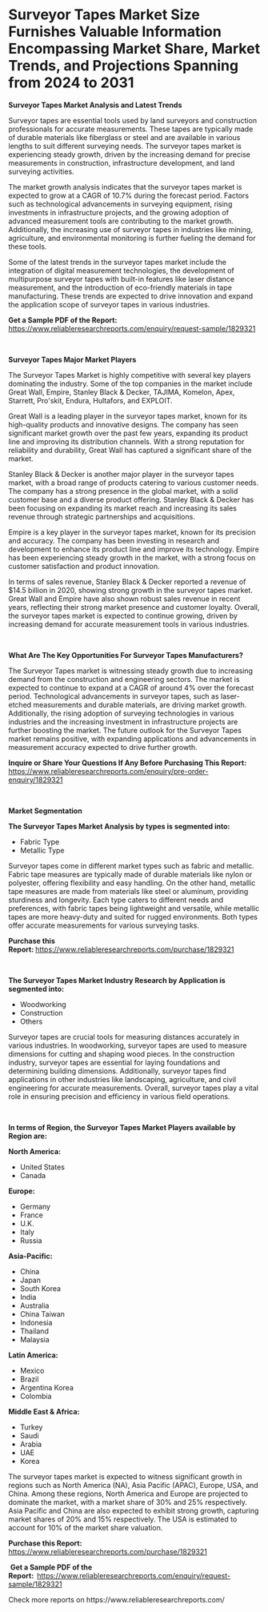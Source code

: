 <p><h1>Surveyor Tapes Market Size Furnishes Valuable Information Encompassing Market Share, Market Trends, and Projections Spanning from 2024 to 2031</h1></p><p><strong>Surveyor Tapes Market Analysis and Latest Trends</strong></p>
<p><p>Surveyor tapes are essential tools used by land surveyors and construction professionals for accurate measurements. These tapes are typically made of durable materials like fiberglass or steel and are available in various lengths to suit different surveying needs. The surveyor tapes market is experiencing steady growth, driven by the increasing demand for precise measurements in construction, infrastructure development, and land surveying activities.</p><p>The market growth analysis indicates that the surveyor tapes market is expected to grow at a CAGR of 10.7% during the forecast period. Factors such as technological advancements in surveying equipment, rising investments in infrastructure projects, and the growing adoption of advanced measurement tools are contributing to the market growth. Additionally, the increasing use of surveyor tapes in industries like mining, agriculture, and environmental monitoring is further fueling the demand for these tools.</p><p>Some of the latest trends in the surveyor tapes market include the integration of digital measurement technologies, the development of multipurpose surveyor tapes with built-in features like laser distance measurement, and the introduction of eco-friendly materials in tape manufacturing. These trends are expected to drive innovation and expand the application scope of surveyor tapes in various industries.</p></p>
<p><strong>Get a Sample PDF of the Report:&nbsp;</strong> <a href="https://www.reliableresearchreports.com/enquiry/request-sample/1829321">https://www.reliableresearchreports.com/enquiry/request-sample/1829321</a></p>
<p>&nbsp;</p>
<p><strong>Surveyor Tapes Major Market Players</strong></p>
<p><p>The Surveyor Tapes Market is highly competitive with several key players dominating the industry. Some of the top companies in the market include Great Wall, Empire, Stanley Black & Decker, TAJIMA, Komelon, Apex, Starrett, Pro'skit, Endura, Hultafors, and EXPLOIT.</p><p>Great Wall is a leading player in the surveyor tapes market, known for its high-quality products and innovative designs. The company has seen significant market growth over the past few years, expanding its product line and improving its distribution channels. With a strong reputation for reliability and durability, Great Wall has captured a significant share of the market.</p><p>Stanley Black & Decker is another major player in the surveyor tapes market, with a broad range of products catering to various customer needs. The company has a strong presence in the global market, with a solid customer base and a diverse product offering. Stanley Black & Decker has been focusing on expanding its market reach and increasing its sales revenue through strategic partnerships and acquisitions.</p><p>Empire is a key player in the surveyor tapes market, known for its precision and accuracy. The company has been investing in research and development to enhance its product line and improve its technology. Empire has been experiencing steady growth in the market, with a strong focus on customer satisfaction and product innovation.</p><p>In terms of sales revenue, Stanley Black & Decker reported a revenue of $14.5 billion in 2020, showing strong growth in the surveyor tapes market. Great Wall and Empire have also shown robust sales revenue in recent years, reflecting their strong market presence and customer loyalty. Overall, the surveyor tapes market is expected to continue growing, driven by increasing demand for accurate measurement tools in various industries.</p></p>
<p>&nbsp;</p>
<p><strong>What Are The Key Opportunities For Surveyor Tapes Manufacturers?</strong></p>
<p><p>The Surveyor Tapes market is witnessing steady growth due to increasing demand from the construction and engineering sectors. The market is expected to continue to expand at a CAGR of around 4% over the forecast period. Technological advancements in surveyor tapes, such as laser-etched measurements and durable materials, are driving market growth. Additionally, the rising adoption of surveying technologies in various industries and the increasing investment in infrastructure projects are further boosting the market. The future outlook for the Surveyor Tapes market remains positive, with expanding applications and advancements in measurement accuracy expected to drive further growth.</p></p>
<p><strong>Inquire or Share Your Questions If Any Before Purchasing This Report:</strong> <a href="https://www.reliableresearchreports.com/enquiry/pre-order-enquiry/1829321">https://www.reliableresearchreports.com/enquiry/pre-order-enquiry/1829321</a></p>
<p>&nbsp;</p>
<p><strong>Market Segmentation</strong></p>
<p><strong>The Surveyor Tapes Market Analysis by types is segmented into:</strong></p>
<p><ul><li>Fabric Type</li><li>Metallic Type</li></ul></p>
<p><p>Surveyor tapes come in different market types such as fabric and metallic. Fabric tape measures are typically made of durable materials like nylon or polyester, offering flexibility and easy handling. On the other hand, metallic tape measures are made from materials like steel or aluminum, providing sturdiness and longevity. Each type caters to different needs and preferences, with fabric tapes being lightweight and versatile, while metallic tapes are more heavy-duty and suited for rugged environments. Both types offer accurate measurements for various surveying tasks.</p></p>
<p><strong>Purchase this Report:&nbsp;</strong><a href="https://www.reliableresearchreports.com/purchase/1829321">https://www.reliableresearchreports.com/purchase/1829321</a></p>
<p>&nbsp;</p>
<p><strong>The Surveyor Tapes Market Industry Research by Application is segmented into:</strong></p>
<p><ul><li>Woodworking</li><li>Construction</li><li>Others</li></ul></p>
<p><p>Surveyor tapes are crucial tools for measuring distances accurately in various industries. In woodworking, surveyor tapes are used to measure dimensions for cutting and shaping wood pieces. In the construction industry, surveyor tapes are essential for laying foundations and determining building dimensions. Additionally, surveyor tapes find applications in other industries like landscaping, agriculture, and civil engineering for accurate measurements. Overall, surveyor tapes play a vital role in ensuring precision and efficiency in various field operations.</p></p>
<p>&nbsp;</p>
<p><strong>In terms of Region, the Surveyor Tapes Market Players available by Region are:</strong></p>
<p>
    <p> <strong> North America: </strong>
        <ul>
            <li>United States</li>
            <li>Canada</li>
        </ul>
        </p> 
    <p> <strong> Europe: </strong>
        <ul>
            <li>Germany</li>
            <li>France</li>
            <li>U.K.</li>
            <li>Italy</li>
            <li>Russia</li>
        </ul>
        </p> 
    <p> <strong> Asia-Pacific: </strong>
        <ul>
            <li>China</li>
            <li>Japan</li>
            <li>South Korea</li>
            <li>India</li>
            <li>Australia</li>
            <li>China Taiwan</li>
            <li>Indonesia</li>
            <li>Thailand</li>
            <li>Malaysia</li>
        </ul>
        </p> 
    <p> <strong> Latin America: </strong>
        <ul>
            <li>Mexico</li>
            <li>Brazil</li>
            <li>Argentina Korea</li>
            <li>Colombia</li>
        </ul>
        </p> 
    <p> <strong> Middle East & Africa: </strong>
        <ul>
            <li>Turkey</li>
            <li>Saudi</li>
            <li>Arabia</li>
            <li>UAE</li>
            <li>Korea</li>
        </ul>
    </p>
    </p>
<p><p>The surveyor tapes market is expected to witness significant growth in regions such as North America (NA), Asia Pacific (APAC), Europe, USA, and China. Among these regions, North America and Europe are projected to dominate the market, with a market share of 30% and 25% respectively. Asia Pacific and China are also expected to exhibit strong growth, capturing market shares of 20% and 15% respectively. The USA is estimated to account for 10% of the market share valuation.</p></p>
<p><strong>Purchase this Report: </strong><a href="https://www.reliableresearchreports.com/purchase/1829321">https://www.reliableresearchreports.com/purchase/1829321</a></p>
<p>&nbsp;<strong>Get a Sample PDF of the Report:&nbsp;&nbsp;</strong><a href="https://www.reliableresearchreports.com/enquiry/request-sample/1829321">https://www.reliableresearchreports.com/enquiry/request-sample/1829321</a></p>
<p><strong></strong></p>
<p>Check more reports on https://www.reliableresearchreports.com/</p>